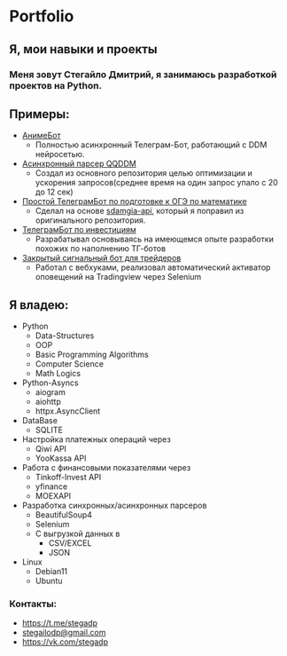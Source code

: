 # Portfolio
## Я, мои навыки и проекты


### Меня зовут **Стегайло Дмитрий**, я занимаюсь разработкой проектов на Python.


## **Примеры:**

- [АнимеБот](https://user-images.githubusercontent.com/102144407/213987069-b817265a-9e56-4859-bdf7-131c44948ecc.png)
  - Полностью асинхронный Телеграм-Бот, работающий с DDM нейросетью.
- [Асинхронный парсер QQDDM](https://github.com/StegaDP/python-qqddm-async)
  - Создал из основного репозитория  целью оптимизации и ускорения запросов(среднее время на один запрос упало с 20 до 12 сек)
- [Простой ТелеграмБот по подготовке к ОГЭ по математике](https://t.me/project_OGEmath_bot)
  - Сделал на основе [sdamgia-api](https://github.com/StegaDP/sdamgia-api), который я поправил из оригинального репозитория.
- [ТелеграмБот по инвестициям](https://user-images.githubusercontent.com/102144407/214104150-18071bd6-2d34-4bc4-a46b-095c6f7e87fc.jpg)
  - Разрабатывал основываясь на имеющемся опыте разработки похожих по наполнению ТГ-ботов
- [Закрытый сигнальный бот для трейдеров](https://user-images.githubusercontent.com/102144407/225522715-4ea760e1-802b-48dd-84c3-86d3ccbb8d51.png)
  - Работал с вебхуками, реализовал автоматический активатор оповещений на Tradingview через Selenium


## **Я владею**:

- Python<br>
  - Data-Structures
  - OOP
  - Basic Programming Algorithms
  - Computer Science
  - Math Logics
- Python-Asyncs
  - aiogram
  - aiohttp
  - httpx.AsyncClient
- DataBase<br>
  - SQLITE
- Настройка платежных операций через<br>
  - Qiwi API<br> 
  - YooKassa API<br>
- Работа с финансовыми показателями через 
  - Tinkoff-Invest API 
  - yfinance
  - MOEXAPI
- Разработка синхронных/асинхронных парсеров
  - BeautifulSoup4
  - Selenium
  - С выгрузкой данных в
    - CSV/EXCEL
    - JSON
- Linux
  - Debian11
  - Ubuntu



### **Контакты**:
  - <https://t.me/stegadp>
  - <stegailodp@gmail.com>
  - <https://vk.com/stegadp>

